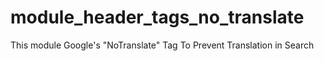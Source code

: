 # module_header_tags_no_translate
This module Google's "NoTranslate" Tag To Prevent Translation in Search 
